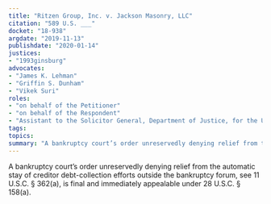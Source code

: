 ```yaml
---
title: "Ritzen Group, Inc. v. Jackson Masonry, LLC"
citation: "589 U.S. ___"
docket: "18-938"
argdate: "2019-11-13"
publishdate: "2020-01-14"
justices:
- "1993ginsburg"
advocates:
- "James K. Lehman"
- "Griffin S. Dunham"
- "Vikek Suri"
roles:
- "on behalf of the Petitioner"
- "on behalf of the Respondent"
- "Assistant to the Solicitor General, Department of Justice, for the United States, as amicus curiae, supporting the Respondent"
tags:
topics:
summary: "A bankruptcy court’s order unreservedly denying relief from the automatic stay of creditor debt-collection efforts outside the bankruptcy forum, see 11 U.S.C. § 362(a), is final and immediately appealable under 28 U.S.C. § 158(a)."
---
```

A bankruptcy court’s order unreservedly denying relief from the automatic stay of creditor debt-collection efforts outside the bankruptcy forum, see 11 U.S.C. § 362(a), is final and immediately appealable under 28 U.S.C. § 158(a).
